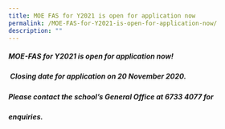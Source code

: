 ```yaml
---
title: MOE FAS for Y2021 is open for application now
permalink: /MOE-FAS-for-Y2021-is-open-for-application-now/
description: ""
---
```

  
  
##### MOE-FAS for Y2021 is open for application now!  
#####  Closing date for application on 20 November 2020.
##### Please contact the school’s General Office at 6733 4077 for
##### enquiries.

